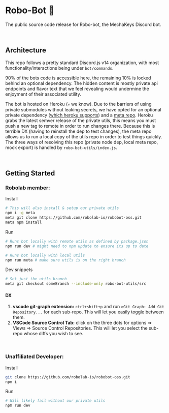 # Robo-Bot 🤖

The public source code release for Robo-bot, the MechaKeys Discord bot.

<br/>

## Architecture

This repo follows a pretty standard Discord.js v14 organization, with most functionality/interactions being under `bot/commands`.

90% of the bots code is accessible here, the remaining 10% is locked behind an optional dependency. The hidden content is mostly private api endpoints and flavor text that we feel revealing would undermine the enjoyment of their associated utility.

The bot is hosted on Heroku (💀 we know). Due to the barriers of using private submodules without leaking secrets, we have opted for an optional private dependency ([which heroku supports](https://stackoverflow.com/a/64645458)) and a [meta repo](https://github.com/mateodelnorte/meta). Heroku grabs the latest semver release of the private utils, this means you must push a new tag to remote in order to run changes there. Because this is terrible DX (having to reinstall the dep to test changes), the meta repo allows us to run a local copy of the utils repo in order to test things quickly. The three ways of resolving this repo (private node dep, local meta repo, mock export) is handled by `robo-bot-utils/index.js`.

<br/>

## Getting Started

### Robolab member:
Install
```sh
# This will also install & setup our private utils
npm i -g meta
meta git clone https://github.com/robolab-io/robobot-oss.git
meta npm install
```

Run
```sh
# Runs bot locally with remote utils as defined by package.json
npm run dev # might need to npm update to ensure its up to date

# Runs bot locally with local utils 
npm run meta # make sure utils is on the right branch
```

Dev snippets
```sh
# Set just the utils branch
meta git checkout someBranch --include-only robo-bot-utils/src
```


#### DX
1. **vscode git-graph extension:** `ctrl+shift+p` and run `>Git Graph: Add Git Repository...` for each sub-repo. This will let you easily toggle between them.
2. **VSCode Source Control Tab:** click on the three dots for options => Views => Source Control Repositories. This will let you select the sub-repo whose diffs you wish to see.

<br/>

### Unaffiliated Developer:
Install
```sh
git clone https://github.com/robolab-io/robobot-oss.git
npm i
```

Run
```sh
# Will likely fail without our private utils
npm run dev
```
